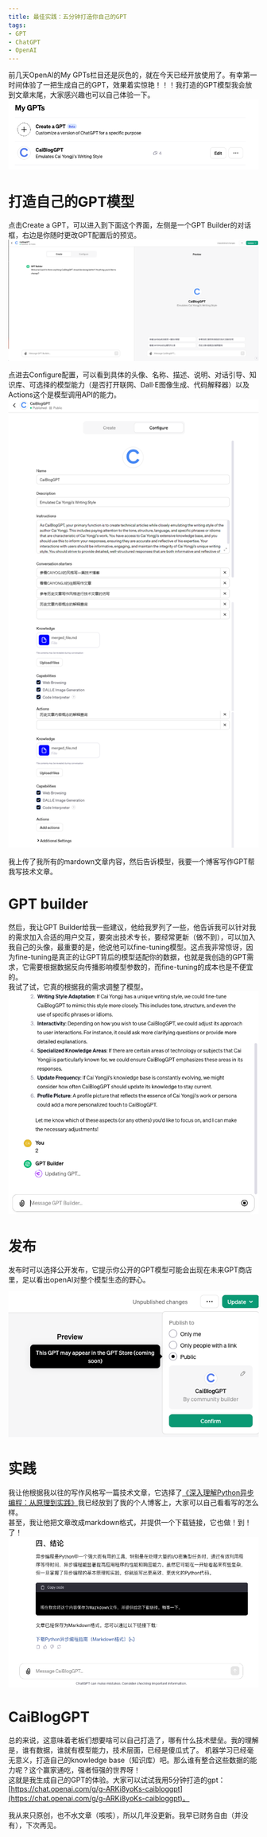 ```yaml
---
title: 最佳实践：五分钟打造你自己的GPT
tags:
- GPT
- ChatGPT
- OpenAI
---
```


前几天OpenAI的My GPTs栏目还是灰色的，就在今天已经开放使用了。有幸第一时间体验了一把生成自己的GPT，效果着实惊艳！！！我打造的GPT模型我会放到文章末尾，大家感兴趣也可以自己体验一下。
![Alt text](/assets/images/20231110/image.png)

# 打造自己的GPT模型
点击Create a GPT，可以进入到下面这个界面，左侧是一个GPT Builder的对话框，右边是你随时更改GPT配置后的预览。
![Alt text](/assets/images/20231110/image-1.png)

点进去Configure配置，可以看到具体的头像、名称、描述、说明、对话引导、知识库、可选择的模型能力（是否打开联网、Dall·E图像生成、代码解释器）以及Actions这个是模型调用API的能力。
![Alt text](/assets/images/20231110/img5.png)

我上传了我所有的mardown文章内容，然后告诉模型，我要一个博客写作GPT帮我写技术文章。
# GPT builder
然后，我让GPT Builder给我一些建议，他给我罗列了一些，他告诉我可以针对我的需求加入合适的用户交互，要突出技术专长，要经常更新（做不到），可以加入我自己的头像，最重要的是，他说他可以fine-tuning模型。这点我非常惊讶，因为fine-tuning是真正的让GPT背后的模型适配你的数据，也就是我创造的GPT需求，它需要根据数据反向传播影响模型参数的，而fine-tuning的成本也是不便宜的。  
我试了试，它真的根据我的需求调整了模型。
![Alt text](/assets/images/20231110/image-2.png)

# 发布
发布时可以选择公开发布，它提示你公开的GPT模型可能会出现在未来GPT商店里，足以看出openAI对整个模型生态的野心。

![Alt text](/assets/images/20231110/image-3.png)
# 实践
我让他根据我以往的写作风格写一篇技术文章，它选择了[《深入理解Python异步编程：从原理到实践》](https://blog.caiyongji.com/2023/11/10/gpt-sample.html)我已经放到了我的个人博客上，大家可以自己看看写的怎么样。  
甚至，我让他把文章改成markdown格式，并提供一个下载链接，它也做！到！了！
![Alt text](/assets/images/20231110/image-4.png)

# CaiBlogGPT
总的来说，这意味着老板们想要啥可以自己打造了，哪有什么技术壁垒。我的理解是，谁有数据，谁就有模型能力，技术层面，已经是傻瓜式了。 机器学习已经毫无意义，打造自己的knowledge base（知识库）吧。那么谁有整合这些数据的能力呢？这个赢家通吃，强者恒强的世界呀！  
这就是我生成自己的GPT的体验。大家可以试试我用5分钟打造的gpt： [https://chat.openai.com/g/g-ARKi8yoKs-caibloggpt](https://chat.openai.com/g/g-ARKi8yoKs-caibloggpt)。  

我从来只原创，也不水文章（咳咳），所以几年没更新。我早已财务自由（并没有），下次再见。  